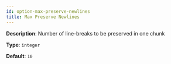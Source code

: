 ```yaml
---
id: option-max-preserve-newlines
title: Max Preserve Newlines
---
```

**Description**: Number of line-breaks to be preserved in one chunk

**Type**: `integer`

**Default**: `10`
